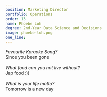 ```yaml
---
position: Marketing Director
portfolio: Operations
order: 13
name: Phoebe Loh
degree: 2nd-Year Data Science and Decisions
image: phoebe-loh.png
one_line:
---
```

*Favourite Karaoke Song?*
<br>
Since you been gone
<br><br>
*What food can you not live without?*
<br>
Jap food :))
<br><br>
*What is your life motto?*
<br>
Tomorrow is a new day